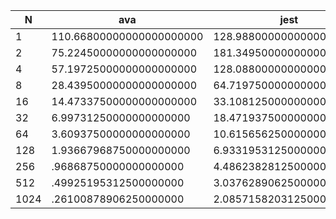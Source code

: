 | N    | ava                      | jest                     |
| ---- | ------------------------ | ------------------------ |
| 1    | 110.66800000000000000000 | 128.98800000000000000000 |
| 2    | 75.22450000000000000000  | 181.34950000000000000000 |
| 4    | 57.19725000000000000000  | 128.08800000000000000000 |
| 8    | 28.43950000000000000000  | 64.71975000000000000000  |
| 16   | 14.47337500000000000000  | 33.10812500000000000000  |
| 32   | 6.99731250000000000000   | 18.47193750000000000000  |
| 64   | 3.60937500000000000000   | 10.61565625000000000000  |
| 128  | 1.93667968750000000000   | 6.93319531250000000000   |
| 256  | .96868750000000000000    | 4.48623828125000000000   |
| 512  | .49925195312500000000    | 3.03762890625000000000   |
| 1024 | .26100878906250000000    | 2.08571582031250000000   |
